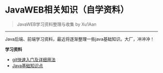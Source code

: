 # JavaWEB相关知识（自学资料）
> JavaWEB学习资料整理与收集 by Xu1Aan
---
Java后端、前端学习资料，最近将逐渐整理一些java基础知识。大厂，冲冲冲！

**学习资料**

- [git快速入门及详细用法](./git用法.md)
- [Java基础知识点](./java基础.md)

